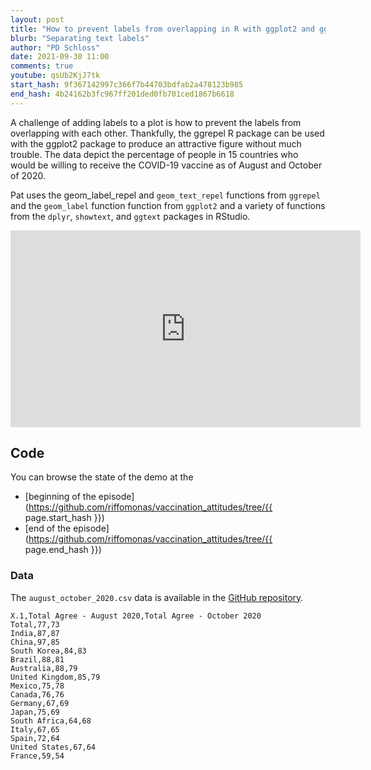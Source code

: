 ```yaml
---
layout: post
title: "How to prevent labels from overlapping in R with ggplot2 and ggrepel packages (CC150)"
blurb: "Separating text labels"
author: "PD Schloss"
date: 2021-09-30 11:00
comments: true
youtube: qsUb2KjJ7tk
start_hash: 9f367142997c366f7b44703bdfab2a478123b985
end_hash: 4b24162b3fc967ff201ded0fb701ced1867b6618
---
```


A challenge of adding labels to a plot is how to prevent the labels from overlapping with each other. Thankfully, the ggrepel R package can be used with the ggplot2 package to produce an attractive figure without much trouble. The data depict the percentage of people in 15 countries who would be willing to receive the COVID-19 vaccine as of August and October of 2020.

Pat uses the geom_label_repel and `geom_text_repel` functions from `ggrepel` and the `geom_label` function function from `ggplot2` and a variety of functions from the `dplyr`, `showtext`, and `ggtext` packages in RStudio.

<iframe style="margin: 0 auto;display:block;" width="560" height="315" src="https://www.youtube.com/embed/{{ page.youtube }}" frameborder="0" allow="accelerometer; autoplay; encrypted-media; gyroscope; picture-in-picture" allowfullscreen></iframe>


## Code

You can browse the state of the demo at the
* [beginning of the episode](https://github.com/riffomonas/vaccination_attitudes/tree/{{ page.start_hash }})
* [end of the episode](https://github.com/riffomonas/vaccination_attitudes/tree/{{ page.end_hash }})


### Data

The `august_october_2020.csv` data is available in the [GitHub repository](https://raw.githubusercontent.com/riffomonas/vaccination_attitudes/3f39b9e09618144874ced760c9a6332498e3a19c/august_october_2020.csv).

```
X.1,Total Agree - August 2020,Total Agree - October 2020
Total,77,73
India,87,87
China,97,85
South Korea,84,83
Brazil,88,81
Australia,88,79
United Kingdom,85,79
Mexico,75,78
Canada,76,76
Germany,67,69
Japan,75,69
South Africa,64,68
Italy,67,65
Spain,72,64
United States,67,64
France,59,54
```
